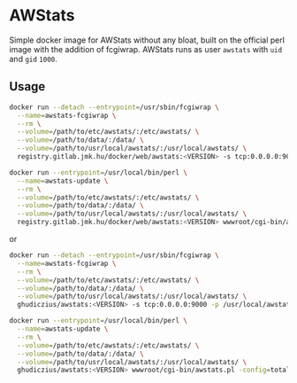 # AWStats

Simple docker image for AWStats without any bloat, built on the official perl image with the addition of fcgiwrap. AWStats runs as user `awstats` with `uid` and `gid` `1000`.

## Usage

```sh
docker run --detach --entrypoint=/usr/sbin/fcgiwrap \
  --name=awstats-fcgiwrap \
  --rm \
  --volume=/path/to/etc/awstats/:/etc/awstats/ \
  --volume=/path/to/data/:/data/ \
  --volume=/path/to/usr/local/awstats/:/usr/local/awstats/ \
  registry.gitlab.jmk.hu/docker/web/awstats:<VERSION> -s tcp:0.0.0.0:9000 -p /usr/local/awstats/wwwroot/cgi-bin/awstats.pl
```

```sh
docker run --entrypoint=/usr/local/bin/perl \
  --name=awstats-update \
  --rm \
  --volume=/path/to/etc/awstats/:/etc/awstats/ \
  --volume=/path/to/data/:/data/ \
  --volume=/path/to/usr/local/awstats/:/usr/local/awstats/ \
  registry.gitlab.jmk.hu/docker/web/awstats:<VERSION> wwwroot/cgi-bin/awstats.pl -config=total update
```

or

```sh
docker run --detach --entrypoint=/usr/sbin/fcgiwrap \
  --name=awstats-fcgiwrap \
  --rm \
  --volume=/path/to/etc/awstats/:/etc/awstats/ \
  --volume=/path/to/data/:/data/ \
  --volume=/path/to/usr/local/awstats/:/usr/local/awstats/ \
  ghudiczius/awstats:<VERSION> -s tcp:0.0.0.0:9000 -p /usr/local/awstats/wwwroot/cgi-bin/awstats.pl
```

```sh
docker run --entrypoint=/usr/local/bin/perl \
  --name=awstats-update \
  --rm \
  --volume=/path/to/etc/awstats/:/etc/awstats/ \
  --volume=/path/to/data/:/data/ \
  --volume=/path/to/usr/local/awstats/:/usr/local/awstats/ \
  ghudiczius/awstats:<VERSION> wwwroot/cgi-bin/awstats.pl -config=total update
```
